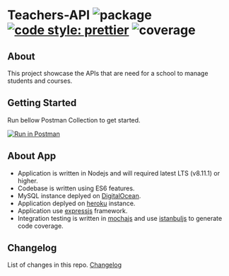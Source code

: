 # Teachers-API ![package](https://img.shields.io/badge/package-v1.0.0-blue.svg) [![code style: prettier](https://img.shields.io/badge/code_style-prettier-ff69b4.svg)](https://github.com/prettier/prettier) ![coverage](https://img.shields.io/badge/coverage-90%25-brightgreen.svg)

## About

This project showcase the APIs that are need for a school to manage students and courses.

## Getting Started
Run bellow Postman Collection to get started.

[![Run in Postman](https://run.pstmn.io/button.svg)](https://app.getpostman.com/run-collection/382eab088e31142f03b7)

## About App

* Application is written in Nodejs and will required latest LTS (v8.11.1) or higher.
* Codebase is written using ES6 features.
* MySQL instance deplyed on [DigitalOcean](https://www.digitalocean.com/).
* Application deplyed on [heroku](https://www.heroku.com/) instance.
* Application use [expressjs](https://expressjs.com/) framework.
* Integration testing is written in [mochajs](https://mochajs.org/) and use [istanbuljs](https://istanbul.js.org/) to generate code coverage.

## Changelog

List of changes in this repo. [Changelog](https://github.com/warapitiya/teachers-api/blob/master/CHANGELOG.md)
